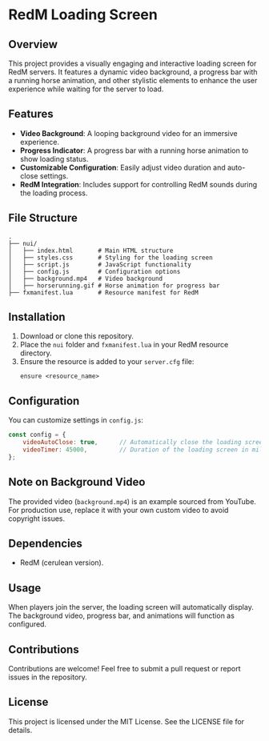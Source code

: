 # RedM Loading Screen

## Overview

This project provides a visually engaging and interactive loading screen for RedM servers. It features a dynamic video background, a progress bar with a running horse animation, and other stylistic elements to enhance the user experience while waiting for the server to load.

## Features

- **Video Background**: A looping background video for an immersive experience.
- **Progress Indicator**: A progress bar with a running horse animation to show loading status.
- **Customizable Configuration**: Easily adjust video duration and auto-close settings.
- **RedM Integration**: Includes support for controlling RedM sounds during the loading process.

## File Structure

```
.
├── nui/
│   ├── index.html       # Main HTML structure
│   ├── styles.css       # Styling for the loading screen
│   ├── script.js        # JavaScript functionality
│   ├── config.js        # Configuration options
│   ├── background.mp4   # Video background
│   ├── horserunning.gif # Horse animation for progress bar
├── fxmanifest.lua       # Resource manifest for RedM
```

## Installation

1. Download or clone this repository.
2. Place the `nui` folder and `fxmanifest.lua` in your RedM resource directory.
3. Ensure the resource is added to your `server.cfg` file:
   ```
   ensure <resource_name>
   ```

## Configuration

You can customize settings in `config.js`:

```javascript
const config = { 
    videoAutoClose: true,      // Automatically close the loading screen after the timer ends
    videoTimer: 45000,         // Duration of the loading screen in milliseconds
};
```

## Note on Background Video

The provided video (`background.mp4`) is an example sourced from YouTube. For production use, replace it with your own custom video to avoid copyright issues.


## Dependencies

- RedM (cerulean version).

## Usage

When players join the server, the loading screen will automatically display. The background video, progress bar, and animations will function as configured.

## Contributions

Contributions are welcome! Feel free to submit a pull request or report issues in the repository.

## License

This project is licensed under the MIT License. See the LICENSE file for details.
